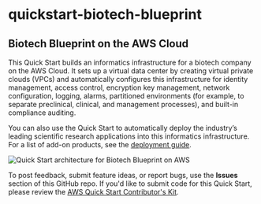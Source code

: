# quickstart-biotech-blueprint
## Biotech Blueprint on the AWS Cloud

This Quick Start builds an informatics infrastructure for a biotech company on the AWS Cloud. It sets up a virtual data center by creating virtual private clouds (VPCs) and automatically configures this infrastructure for identity management, access control, encryption key management, network configuration, logging, alarms, partitioned environments (for example, to separate preclinical, clinical, and management processes), and built-in compliance auditing.  

You can also use the Quick Start to automatically deploy the industry’s leading scientific research applications into this informatics infrastructure. For a list of add-on products, see the [deployment guide](https:/aws.amazon.com).

![Quick Start architecture for Biotech Blueprint on AWS](https://d0.awsstatic.com/partner-network/QuickStart/biotech/biotech-core-vpc.png)

To post feedback, submit feature ideas, or report bugs, use the **Issues** section of this GitHub repo.
If you'd like to submit code for this Quick Start, please review the [AWS Quick Start Contributor's Kit](https://aws-quickstart.github.io/). 
